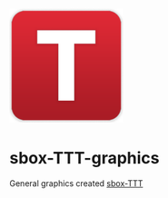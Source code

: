 <h1><img src="role-logos/traitor-logo.png" alt="TTT logo" height="200"/></h1>

# sbox-TTT-graphics

General graphics created [sbox-TTT](https://github.com/CigarLounge/sbox-TTT)
